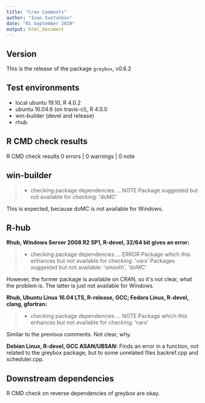 ```yaml
---
title: "Cran Comments"
author: "Ivan Svetunkov"
date: "01 September 2020"
output: html_document
---
```


## Version
This is the release of the package ``greybox``, v0.6.2

## Test environments
* local ubuntu 19.10, R 4.0.2
* ubuntu 16.04.6 (on travis-ci), R 4.0.0
* win-builder (devel and release)
* rhub

## R CMD check results
R CMD check results
0 errors | 0 warnings | 0 note

## win-builder
>* checking package dependencies ... NOTE
>Package suggested but not available for checking: 'doMC'

This is expected, because doMC is not available for Windows.

## R-hub
**Rhub, Windows Server 2008 R2 SP1, R-devel, 32/64 bit gives an error:**
>* checking package dependencies ... ERROR
>Package which this enhances but not available for checking: 'vars'
>Packages suggested but not available: 'smooth', 'doMC'

However, the former package is available on CRAN, so it's not clear, what the problem is. The latter is just not available for Windows.

**Rhub, Ubuntu Linux 16.04 LTS, R-release, GCC; Fedora Linux, R-devel, clang, gfortran:**
>* checking package dependencies ... NOTE
>Package which this enhances but not available for checking: ‘vars’

Similar to the previous comments. Not clear, why.

**Debian Linux, R-devel, GCC ASAN/UBSAN:**
Finds an error in a function, not related to the greybox package, but to some unrelated files backref.cpp and scheduler.cpp.

## Downstream dependencies
R CMD check on reverse dependencies of greybox are okay.
